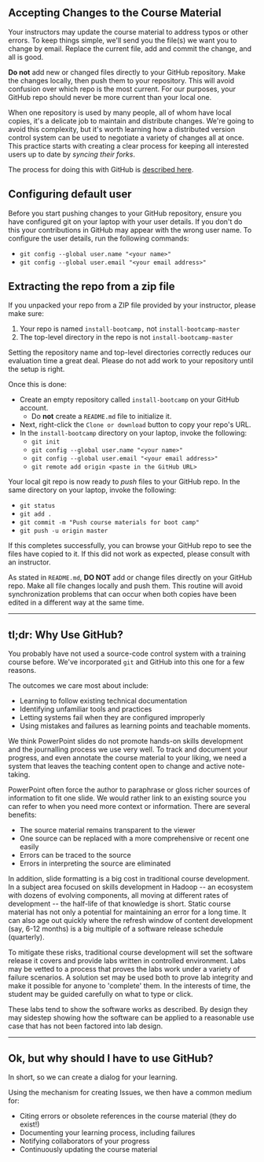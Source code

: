 ## Accepting Changes to the Course Material

Your instructors may update the course material
to address typos or other errors. To keep things simple, we'll send
you the file(s) we want you to change by email. Replace the current file, add and commit the change, and all is good.

**Do not** add new or changed files directly to your GitHub repository.
Make the changes locally, then push them to your repository. This
will avoid confusion over which repo is the most current. For our
purposes, your GitHub repo should never be more current than your
local one.

When one repository is used by many people, all of whom have local
copies, it's a delicate job to maintain and distribute changes.
We're going to avoid this complexity, but it's worth learning how
a distributed version control system can be used to negotiate a
variety of changes all at once. This practice starts with creating
a clear process for keeping all interested users up to date by
_syncing their forks_.

The process for doing this with GitHub is [described
here](https://help.github.com/articles/syncing-a-fork/).

## Configuring default user

Before you start pushing changes to your GitHub repository, ensure you have configured git on your laptop with your user details. If you don't do this your contributions in GitHub may appear with the wrong user name. To configure the user details, run the following commands:

  * `git config --global user.name "<your name>"`
  * `git config --global user.email "<your email address>"`


## Extracting the repo from a zip file

If you unpacked your repo from a ZIP file provided by your instructor, please make sure:

1. Your repo is named `install-bootcamp,` not `install-bootcamp-master`
2. The top-level directory in the repo is not `install-bootcamp-master`

Setting the repository name and top-level directories correctly
reduces our evaluation time a great deal. Please do not add work
to your repository until the setup is right.

Once this is done:
* Create an empty repository called `install-bootcamp` on your GitHub account.
  * Do **not** create a `README.md` file to initialize it.
* Next, right-click the `Clone or download` button to copy your repo's URL.
* In the `install-bootcamp` directory on your laptop, invoke the following:
  * `git init`
  * `git config --global user.name "<your name>"`
  * `git config --global user.email "<your email address>"`
  * `git remote add origin <paste in the GitHub URL>`

Your local git repo is now ready to <i>push</i> files to your GitHub
repo. In the same directory on your laptop, invoke the following:

* `git status`
* `git add .`
* `git commit -m "Push course materials for boot camp"`
* `git push -u origin master`

If this completes successfully, you can browse your GitHub repo to
see the files have copied to it. If this did not work as expected,
please consult with an instructor.

As stated in `README.md`, **DO NOT** add or change files directly
on your GitHub repo.  Make all file changes locally and push them.
This routine will avoid synchronization problems that can occur
when both copies have been edited in a different way at the same
time.

---

## tl;dr: Why Use GitHub?

You probably have not used a source-code control system with a training course before. We've incorporated
`git` and GitHub into this one for a few reasons.

The outcomes we care most about include:
* Learning to follow existing technical documentation
* Identifying unfamiliar tools and practices
* Letting systems fail when they are configured improperly
* Using mistakes and failures as learning points and teachable moments.

We think PowerPoint slides do not promote hands-on skills development
and the journalling process we use very well. To track and document
your progress, and even annotate the course material to your liking,
we need a system that leaves the teaching content open to change
and active note-taking.

PowerPoint often force the author to paraphrase or gloss richer
sources of information to fit one slide.  We would rather link to
an existing source you can refer to when you need more context or
information.  There are several benefits:

* The source material remains transparent to the viewer
* One source can be replaced with a more comprehensive or recent one easily
* Errors can be traced to the source
* Errors in interpreting the source are eliminated

In addition, slide formatting is a big cost in traditional course
development. In a subject area focused on skills development in
Hadoop -- an ecosystem with dozens of evolving components, all
moving at different rates of development -- the half-life of that
knowledge is short. Static course material has not only a potential
for maintaining an error for a long time. It can also age out quickly
where the refresh window of content development (say, 6-12 months)
is a big multiple of a software release schedule (quarterly).

To mitigate these risks, traditional course development will set
the software release it covers and provide labs written in controlled
environment. Labs may be vetted to a process that proves the labs
work under a variety of failure scenarios. A solution set may be
used both to prove lab integrity and make it possible for anyone
to 'complete' them.  In the interests of time, the student may be
guided carefully on what to type or click.

These labs tend to show the software works as described. By design
they may sidestep showing how the software can be applied to a
reasonable use case that has not been factored into lab design.

---

## Ok, but why should I have to use GitHub?

In short, so we can create a dialog for your learning.

Using the mechanism for creating Issues, we then have a common medium for:

* Citing errors or obsolete references in the course material (they do exist!)
* Documenting your learning process, including failures
* Notifying collaborators of your progress
* Continuously updating the course material
